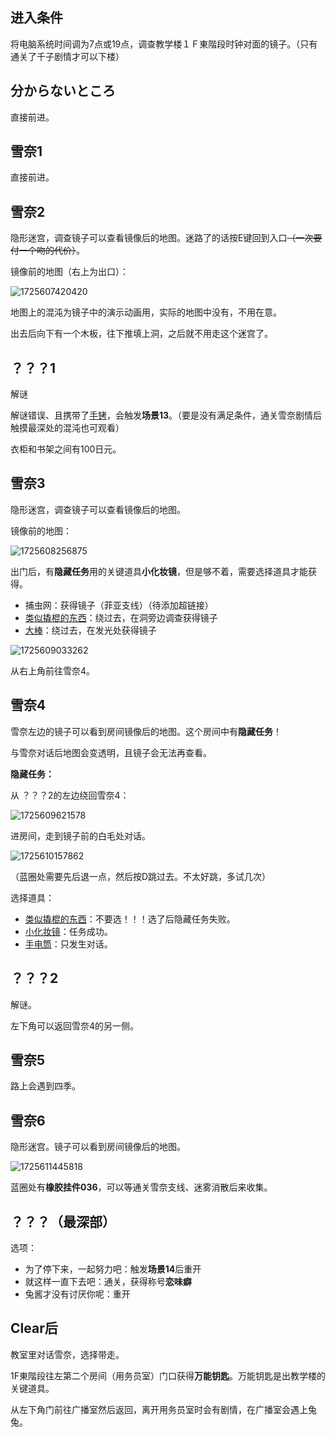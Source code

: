 ## 进入条件

将电脑系统时间调为7点或19点，调查教学楼１Ｆ東階段时钟对面的镜子。（只有通关了千子剧情才可以下楼）

## 分からないところ

直接前进。

## 雪奈1

直接前进。

## 雪奈2

隐形迷宫，调查镜子可以查看镜像后的地图。迷路了的话按E键回到入口~~（一次要付一个吻的代价）~~。

镜像前的地图（右上为出口）：

![1725607420420](image/04雪奈/1725607420420.jpg)

地图上的混沌为镜子中的演示动画用，实际的地图中没有，不用在意。

出去后向下有一个木板，往下推填上洞，之后就不用走这个迷宫了。

## ？？？1

解谜

解谜错误、且携带了[手铐](07心羽.md)，会触发**场景13**。（要是没有满足条件，通关雪奈剧情后触摸最深处的混沌也可观看）

衣柜和书架之间有100日元。

## 雪奈3

隐形迷宫，调查镜子可以查看镜像后的地图。

镜像前的地图：

![1725608256875](image/04雪奈/1725608256875.png)

出门后，有**隐藏任务**用的关键道具**小化妆镜**，但是够不着，需要选择道具才能获得。

- 捕虫网：获得镜子（菲亚支线）（待添加超链接）
- [类似撬棍的东西](03千子.md)：绕过去，在洞旁边调查获得镜子
- [大棒](07心羽.md)：绕过去，在发光处获得镜子

![1725609033262](image/04雪奈/1725609033262.png)

从右上角前往雪奈4。

## 雪奈4

雪奈左边的镜子可以看到房间镜像后的地图。这个房间中有**隐藏任务**！

与雪奈对话后地图会变透明，且镜子会无法再查看。

**隐藏任务：**

从 ？？？2的左边绕回雪奈4：

![1725609621578](image/04雪奈/1725609621578.png)

进房间，走到镜子前的白毛处对话。

![1725610157862](image/04雪奈/1725610157862.jpg)

（蓝圈处需要先后退一点，然后按D跳过去。不太好跳，多试几次）

选择道具：

- [类似撬棍的东西](03千子.md)：不要选！！！选了后隐藏任务失败。
- [小化妆镜](04雪奈.md)：任务成功。
- [手电筒](02木柚.md)：只发生对话。

## ？？？2

解谜。

左下角可以返回雪奈4的另一侧。

## 雪奈5

路上会遇到四季。

## 雪奈6

隐形迷宫。镜子可以看到房间镜像后的地图。

![1725611445818](image/04雪奈/1725611445818.png)

蓝圈处有**橡胶挂件036**，可以等通关雪奈支线、迷雾消散后来收集。

## ？？？（最深部）

选项：

- 为了停下来，一起努力吧：触发**场景14**后重开
- 就这样一直下去吧：通关，获得称号**恋味癖**
- 兔酱才没有讨厌你呢：重开

## Clear后

教室里对话雪奈，选择带走。

1F東階段往左第二个房间（用务员室）门口获得**万能钥匙**。万能钥匙是出教学楼的关键道具。

从左下角门前往广播室然后返回，离开用务员室时会有剧情，在广播室会遇上兔兔。
